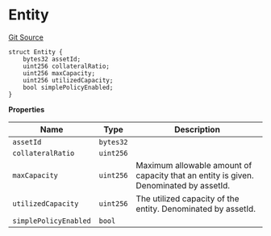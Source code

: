 # Entity
[Git Source](https://github.com/nayms/contracts-v3/blob/ea2c06f70609c813d27d424e0330651d3c634d21/src/shared/FreeStructs.sol)


```solidity
struct Entity {
    bytes32 assetId;
    uint256 collateralRatio;
    uint256 maxCapacity;
    uint256 utilizedCapacity;
    bool simplePolicyEnabled;
}
```

**Properties**

|Name|Type|Description|
|----|----|-----------|
|`assetId`|`bytes32`||
|`collateralRatio`|`uint256`||
|`maxCapacity`|`uint256`|Maximum allowable amount of capacity that an entity is given. Denominated by assetId.|
|`utilizedCapacity`|`uint256`|The utilized capacity of the entity. Denominated by assetId.|
|`simplePolicyEnabled`|`bool`||

